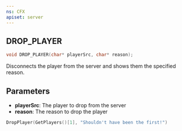 ```yaml
---
ns: CFX
apiset: server
---
```

## DROP_PLAYER

```c
void DROP_PLAYER(char* playerSrc, char* reason);
```

Disconnects the player from the server and shows them the specified reason.

## Parameters
* **playerSrc**: The player to drop from the server
* **reason**: The reason to drop the player

```lua
DropPlayer(GetPlayers()[1], "Shouldn't have been the first!")
```
